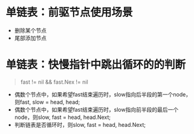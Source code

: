 # 单链表：前驱节点使用场景
* 删除某个节点
* 尾部添加节点

# 单链表：快慢指针中跳出循环的的判断
> fast != nil && fast.Nex != nil

* 偶数个节点中，如果希望fast结束遍历时，slow指向后半段的第一个node，则fast, slow = head, head;
* 偶数个节点中，如果希望fast结束遍历时，slow指向前半段的最后一个node，则slow, fast = head, head.Next;
* 判断链表是否循环时，则slow, fast = head, head.Next;
